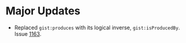 # Major Updates

- Replaced `gist:produces` with its logical inverse, `gist:isProducedBy`. Issue [1163](https://github.com/semanticarts/gist/issues/1163).
